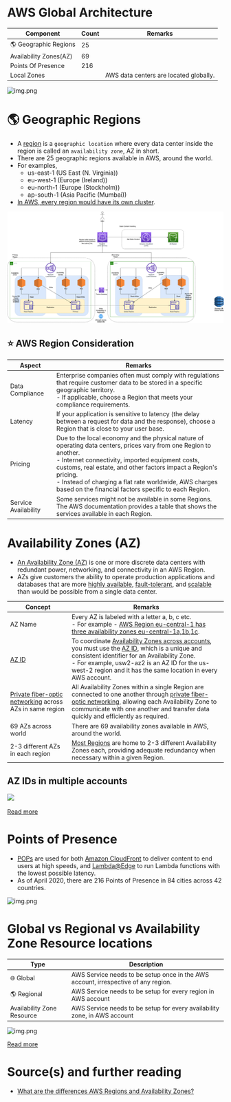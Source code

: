 # AWS Global Architecture

| Component                           | Count | Remarks                                |
|-------------------------------------|-------|----------------------------------------|
| :earth_americas: Geographic Regions | 25    |                                        |
| Availability Zones(AZ)              | 69    |                                        |
| Points Of Presence                  | 216   |                                        |
| Local Zones                         |       | AWS data centers are located globally. |

![img.png](https://d0.awsstatic.com/global-infrastructure/maps/Global_Infrastructure_5.13.png)

# :earth_americas: Geographic Regions
- A [region](https://aws.amazon.com/about-aws/global-infrastructure/regions_az/) is a `geographic location` where every data center inside the region is called an `availability zone`, AZ in short.
- There are 25 geographic regions available in AWS, around the world.
- For examples,
  - us-east-1 (US East (N. Virginia))
  - eu-west-1 (Europe (Ireland))
  - eu-north-1 (Europe (Stockholm))
  - ap-south-1 (Asia Pacific (Mumbai))
- [In AWS, every region would have its own cluster](../3_SystemGlossaries/Scalability/ServersCluster.md).

![img.png](../0_HLDUseCasesProblems/AWS_DesignMultiRegionActiveActiveArchitecture/AWS-Multi-Region-AZ-HA.drawio.png)

## :star: AWS Region Consideration

| Aspect               | Remarks                                                                                                                                                                                                                                                                                                                                                             |
|----------------------|---------------------------------------------------------------------------------------------------------------------------------------------------------------------------------------------------------------------------------------------------------------------------------------------------------------------------------------------------------------------|
| Data Compliance      | Enterprise companies often must comply with regulations that require customer data to be stored in a specific geographic territory. <br/>- If applicable, choose a Region that meets your compliance requirements.                                                                                                                                                  |
| Latency              | If your application is sensitive to latency (the delay between a request for data and the response), choose a Region that is close to your user base.                                                                                                                                                                                                               |
| Pricing              | Due to the local economy and the physical nature of operating data centers, prices vary from one Region to another. <br/>- Internet connectivity, imported equipment costs, customs, real estate, and other factors impact a Region's pricing. <br/>- Instead of charging a flat rate worldwide, AWS charges based on the financial factors specific to each Region. |
| Service Availability | Some services might not be available in some Regions. The AWS documentation provides a table that shows the services available in each Region.                                                                                                                                                                                                                                                                                                                                                                    |

# Availability Zones (AZ)
- [An Availability Zone (AZ)](https://aws.amazon.com/about-aws/global-infrastructure/regions_az/) is one or more discrete data centers with redundant power, networking, and connectivity in an AWS Region. 
- AZs give customers the ability to operate production applications and databases that are more [highly available](../3_SystemGlossaries/Reliability/HighAvailability.md), [fault-tolerant](../3_SystemGlossaries/Reliability/FaultTolerance.md), and [scalable](../6_DatabaseServices/Glossaries/ScalabilityDB.md) than would be possible from a single data center.

| Concept                                                                                                   | Remarks                                                                                                                                                                                                                                                                                                                                                                                                                      |
|-----------------------------------------------------------------------------------------------------------|------------------------------------------------------------------------------------------------------------------------------------------------------------------------------------------------------------------------------------------------------------------------------------------------------------------------------------------------------------------------------------------------------------------------------|
| AZ Name                                                                                                   | Every AZ is labeled with a letter a, b, c etc.<br/>- For example - [AWS Region eu-central-1 has three availability zones eu-central-1a,1b,1c](https://docs.aws.amazon.com/AmazonRDS/latest/UserGuide/Concepts.RegionsAndAvailabilityZones.html).                                                                                                                                                                             |
| [AZ ID](https://docs.aws.amazon.com/AWSEC2/latest/UserGuide/using-regions-availability-zones.html#az-ids) | To coordinate [Availability Zones across accounts](2c_SecurityServices/4_MultipleAccounts), you must use the [AZ ID](https://docs.aws.amazon.com/AWSEC2/latest/UserGuide/using-regions-availability-zones.html#az-ids), which is a unique and consistent identifier for an Availability Zone. <br/>- For example, usw2-az2 is an AZ ID for the us-west-2 region and it has the same location in every AWS account. |
| [Private fiber-optic networking]() across AZs in same region                                              | All Availability Zones within a single Region are connected to one another through [private fiber-optic networking](), allowing each Availability Zone to communicate with one another and transfer data quickly and efficiently as required.                                                                                                                                                                                |
| 69 AZs across world                                                                                       | There are 69 availability zones available in AWS, around the world.                                                                                                                                                                                                                                                                                                                                                          |
| 2-3 different AZs in each region                                                                          | [Most Regions]() are home to 2-3 different Availability Zones each, providing adequate redundancy when necessary within a given Region.                                                                                                                                                                                                                                                                                      |

## AZ IDs in multiple accounts

![](https://docs.aws.amazon.com/images/AWSEC2/latest/UserGuide/images/availability-zone-mapping.png)

[Read more](https://docs.aws.amazon.com/AWSEC2/latest/UserGuide/using-regions-availability-zones.html#az-ids)

# Points of Presence
- [POPs](https://www.medianova.com/en-blog/what-is-a-pop-and-how-do-we-create-one/) are used for both [Amazon CloudFront](1_NetworkingAndContentDelivery/1_EdgeNetworking/AmazonCloudFront.md) to deliver content to end users at high speeds, and [Lambda@Edge](3_ComputeServices/AWSLambda/Readme.md) to run Lambda functions with the lowest possible latency. 
- As of April 2020, there are 216 Points of Presence in 84 cities across 42 countries.

![img.png](https://d2908q01vomqb2.cloudfront.net/5b384ce32d8cdef02bc3a139d4cac0a22bb029e8/2022/06/17/CloudFront_400-1024x580.png)

# Global vs Regional vs Availability Zone Resource locations

| Type                          | Description                                                                        |
|-------------------------------|------------------------------------------------------------------------------------|
| :globe_with_meridians: Global | AWS Service needs to be setup once in the AWS account, irrespective of any region. |
| :earth_americas: Regional     | AWS Service needs to be setup for every region in AWS account                      |
| Availability Zone Resource    | AWS Service needs to be setup for every availability zone, in AWS account          |

![img.png](https://jayendrapatil.com/wp-content/uploads/2016/03/AWS-Global-vs-Regional-vs-AZs.png)

[Read more](https://jayendrapatil.com/aws-global-vs-regional-vs-az-resources/)

# Source(s) and further reading
- [What are the differences AWS Regions and Availability Zones?](https://www.quora.com/What-are-the-differences-AWS-Regions-and-Availability-Zones)


